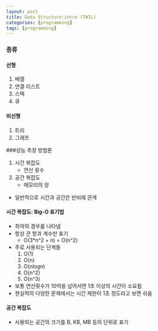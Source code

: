 ```yaml
---
layout: post
title: Data Structure:intro (TWIL)
categories: [programming]
tags: [programming]
---
```


### 종류

#### 선형
 1. 배열
 1. 연결 리스트
 1. 스택
 1. 큐

#### 비선형
 1. 트리
 1. 그래프
 
 
###성능 측정 방법론
 1. 시간 복잡도
     - 연산 횟수
 1. 공간 복잡도 
     - 메모리의 양
 - 일반적으로 시간과 공간은 반비례 관계
 

#### 시간 복잡도: Big-O 표기법
 - 최악의 경우를 나타냄
 - 항상 큰 항과 계수만 표기
     - O(3*n^2 + n) = O(n^2)
 - 주로 사용되는 단계들
     1. O(1)
     1. O(n)
     1. O(nlogn)
     1. O(n^2)
     1. O(n^3)
 - 보통 연산횟수가 10억을 넘어서면 1초 이상의 시간이 소요됨
 - 현실적의 다양한 문제에서는 시간 제한이 1초 정도라고 보면 쉬움
 

#### 공간 복잡도
 - 사용되는 공간의 크기를 B, KB, MB 등의 단위로 표기